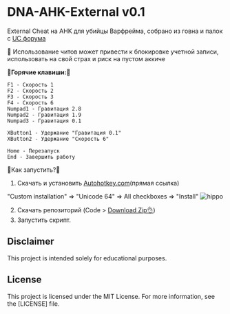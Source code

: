 # DNA-AHK-External v0.1

External Cheat на AHK для убийцы Варфрейма, собрано из говна и палок с [UC форума](https://www.unknowncheats.me/forum/other-mmorpg-and-strategy/723122-duet-night-abyss-reversal-structs-offsets.html)

🙏 Использование читов может привести к блокировке учетной записи, использовать на свой страх и риск на пустом аккиче

:musical_keyboard:__Горячие клавиши:__:musical_keyboard:
```
F1 - Скорость 1
F2 - Скорость 2
F3 - Скорость 3
F4 - Скорость 6
Numpad1 - Гравитация 2.8
Numpad2 - Гравитация 1.9
Numpad3 - Гравитация 0.1

XButton1 - Удержание "Гравитация 0.1"
XButton2 - Удержание "Скорость 6"

Home - Перезапуск
End - Завершить работу
```

:memo:Как запустить?:memo:

1. Скачать и установить [Autohotkey.com](https://www.autohotkey.com/download/ahk-install.exe)(прямая ссылка)

"Custom installation" => "Unicode 64" => All checkboxes => "Install"
![hippo](https://media.giphy.com/media/LerrohpjasApOHH9G1/giphy.gif)

2. Скачать репозиторий (Code > [Download Zip👌](https://github.com/Kramar1337/DuetNightAbyss-AHK-External/archive/main.zip))
3. Запустить скрипт.


## Disclaimer 
This project is intended solely for educational purposes. 

## License

This project is licensed under the MIT License. For more information, see the [LICENSE] file.
